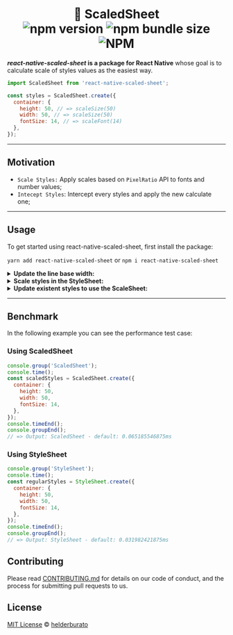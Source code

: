 <h1 align="center">
  📏 ScaledSheet

  <br />
  <img src="https://badgen.net/npm/v/react-native-scaled-sheet" alt="npm version" />
  <img alt="npm bundle size" src="https://img.shields.io/bundlephobia/min/react-native-scaled-sheet">
  <img alt="NPM" src="https://img.shields.io/npm/l/react-native-scaled-sheet">
</h1>

<p><strong><i>react-native-scaled-sheet</i> is a package for React Native</strong> whose goal is to calculate scale of styles values as the easiest way.</p>

```jsx
import ScaledSheet from 'react-native-scaled-sheet';

const styles = ScaledSheet.create({
  container: {
    height: 50, // => scaleSize(50)
    width: 50, // => scaleSize(50)
    fontSize: 14, // => scaleFont(14)
  },
});
```

---

## Motivation

- `Scale Styles:` Apply scales based on `PixelRatio` API to fonts and number values;
- `Intecept Styles`: Intercept every styles and apply the new calculate one;

---

## Usage

To get started using react-native-scaled-sheet, first install the package:

`yarn add react-native-scaled-sheet` or `npm i react-native-scaled-sheet`

<details>

<summary><strong>Update the line base width:</strong></summary>

```jsx
import ScaledSheet from 'react-native';

ScaledSheet.setLineBaseWidth(500);

const styles = ScaledSheet.create({
  container: {
    height: 50,
    width: 50,
    fontSize: 14,
  },
});
```

</details>

<details>
<summary><strong>Scale styles in the StyleSheet:</strong></summary>

```jsx
import { StyleSheet } from 'react-native';
import { scaleSize, scaleFont } from 'react-native-scaled-sheet';

const styles = StyleSheet.create({
  container: {
    height: scaleSize(50),
    width: scaleSize(50),
    fontSize: scaleFont(14),
  },
});
```

</details>

<details>
<summary><strong>Update existent styles to use the ScaleSheet:</strong></summary>

**BEFORE:**

```jsx
import { StyleSheet } from 'react-native';

const styles = StyleSheet.create({
  container: {
    height: 50,
    width: 50,
    fontSize: 14,
  },
});
```

**AFTER:**

```jsx
import ScaledSheet from 'react-native-scaled-sheet';

const styles = ScaledSheet.create({
  container: {
    height: 50,
    width: 50,
    fontSize: 14,
  },
});
```

**Note: It's easier just update the `.create` to use from ScaleSheet and that's it!**

</details>

---

## Benchmark

In the following example you can see the performance test case:

### Using ScaledSheet

```jsx
console.group('ScaledSheet');
console.time();
const scaledStyles = ScaledSheet.create({
  container: {
    height: 50,
    width: 50,
    fontSize: 14,
  },
});
console.timeEnd();
console.groupEnd();
// => Output: ScaledSheet - default: 0.065185546875ms
```

### Using StyleSheet

```jsx
console.group('StyleSheet');
console.time();
const regularStyles = StyleSheet.create({
  container: {
    height: 50,
    width: 50,
    fontSize: 14,
  },
});
console.timeEnd();
console.groupEnd();
// => Output: StyleSheet - default: 0.031982421875ms
```

## Contributing

Please read [CONTRIBUTING.md](CONTRIBUTING.md) for details on our code of conduct, and the process for submitting pull requests to us.

## License

[MIT License](LICENSE) © [helderburato](https://helderburato.com)
